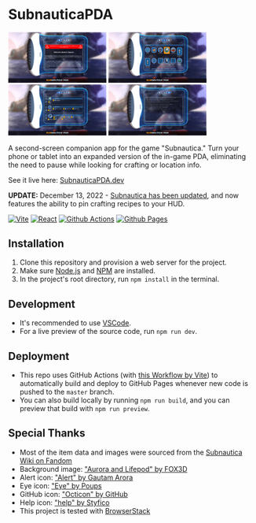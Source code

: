 # SubnauticaPDA

<img src=".github/images/screenshot-home.png" width="200" /> <img src=".github/images/screenshot-items.png" width="200" /> <img src=".github/images/screenshot-list.png" width="200" /> <img src=".github/images/screenshot-notes.png" width="200" />

A second-screen companion app for the game "Subnautica." Turn your phone or tablet into an expanded version of the in-game PDA, eliminating the need to pause while looking for crafting or location info.

See it live here: [SubnauticaPDA.dev](https://subnauticapda.dev)

**UPDATE:** December 13, 2022 - [Subnautica has been updated](https://unknownworlds.com/en/news/subnautica-living-large-update-released), and now features the ability to pin crafting recipes to your HUD.

[![Vite](https://img.shields.io/badge/Vite-B73BFE?style=for-the-badge&logo=vite&logoColor=FFD62E)](https://vitejs.dev/)
[![React](https://img.shields.io/badge/React-58c4dc?style=for-the-badge&logo=react&logoColor=white)](https://react.dev/)
[![Github Actions](https://img.shields.io/badge/Github%20Actions-2088FF?style=for-the-badge&logo=githubactions&logoColor=white)](https://github.com/features/actions)
[![Github Pages](https://img.shields.io/badge/Github%20Pages-2088FF?style=for-the-badge&logo=githubpages&logoColor=white)](https://pages.github.com/)

## Installation

1. Clone this repository and provision a web server for the project.
2. Make sure [Node.js](https://nodejs.org) and [NPM](https://www.npmjs.com) are installed.
3. In the project's root directory, run `npm install` in the terminal.

## Development

- It's recommended to use [VSCode](https://code.visualstudio.com/).
- For a live preview of the source code, run `npm run dev`.

## Deployment

- This repo uses GitHub Actions (with [this Workflow by Vite](https://vitejs.dev/guide/static-deploy.html#github-pages)) to automatically build and deploy to GitHub Pages whenever new code is pushed to the `master` branch. 
- You can also build locally by running `npm run build`, and you can preview that build with `npm run preview`.

## Special Thanks

- Most of the item data and images were sourced from the [Subnautica Wiki on Fandom](https://subnautica.fandom.com/)
- Background image: ["Aurora and Lifepod" by FOX3D](https://www.artstation.com/artwork/bxJJv)
- Alert icon: ["Alert" by Gautam Arora](https://thenounproject.com/term/alert/574450/)
- Eye icon: ["Eye" by Poups](https://thenounproject.com/term/eye/3350406/)
- GitHub icon: ["Octicon" by GitHub](https://github.com/)
- Help icon: ["help" by Styfico](https://thenounproject.com/icon/help-6856453/)
- This project is tested with [BrowserStack](https://www.browserstack.com/)
